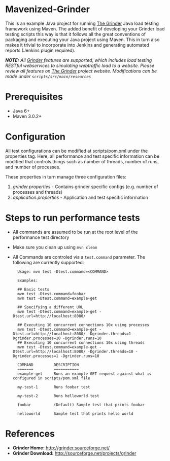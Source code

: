 Mavenized-Grinder
=================

This is an example Java project for running [The Grinder](http://grinder.sourceforge.net) Java load testing framework using Maven. The added benefit of developing your Grinder load testing scripts this way is that it follows all the great conventions of packaging and executing your Java project using Maven. This in turn also makes it trivial to incorporate into Jenkins and generating automated reports (Jenkins plugin required).

_**NOTE:** All [Grinder](http://grinder.sourceforge.net) features are supported, which includes load testing RESTful webservices to simulating webtraffic load to a website. Please review all features on [The Grinder](http://grinder.sourceforge.net) project website. Modifications can be made under `scripts/src/main/resources`_

# Prerequisites

* Java 6+
* Maven 3.0.2+

# Configuration

All test configurations can be modified at scripts/pom.xml under the properties tag.
Here, all performance and test specific information can be modified that controls
things such as number of threads, number of runs, and number of processes.

These properties in turn manage three configuration files:

1. _grinder.properties_	 - Contains grinder specific configs (e.g. number of processes and threads)
2. _application.properties_ - Application and test specific information

# Steps to run performance tests

* All commands are assumed to be run at the root level of the performance test directory
* Make sure you clean up using `mvn clean`
* All Commands are controled via a `test.command` parameter. The following are
currently supported:

		Usage: mvn test -Dtest.command=<COMMAND>

   		Examples:

		## Basic tests
		mvn test -Dtest.command=foobar
		mvn test -Dtest.command=example-get
		
		## Specifying a different URL
		mvn test -Dtest.command=example-get -Dtest.url=http://localhost:8080/
		
		## Executing 10 concurrent connections 10x using processes
		mvn test -Dtest.command=example-get -Dtest.url=http://localhost:8080/ -Dgrinder.threads=1 -Dgrinder.processes=10 -Dgrinder.runs=10
		## Executing 10 concurrent connections 10x using threads
		mvn test -Dtest.command=example-get -Dtest.url=http://localhost:8080/ -Dgrinder.threads=10 -Dgrinder.processes=1 -Dgrinder.runs=10

	    COMMAND			DESCRIPTION
	    =======			===========
	    example-get		Runs an example GET request against what is configured in scripts/pom.xml file

	    my-test-1		Runs foobar test

	    my-test-2	    Runs helloworld test

	    foobar			(Default) Sample test that prints foobar

	    helloworld		Sample test that prints hello world


References
==========


* **Grinder Home:** http://grinder.sourceforge.net/
* **Grinder Download:** http://sourceforge.net/projects/grinder